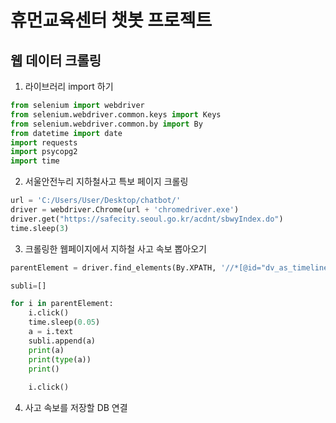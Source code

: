 # 휴먼교육센터 챗봇 프로젝트

## 웹 데이터 크롤링
1. 라이브러리 import 하기
```python
from selenium import webdriver
from selenium.webdriver.common.keys import Keys
from selenium.webdriver.common.by import By
from datetime import date
import requests
import psycopg2
import time
```
2. 서울안전누리 지하철사고 특보 페이지 크롤링
```python
url = 'C:/Users/User/Desktop/chatbot/'
driver = webdriver.Chrome(url + 'chromedriver.exe')
driver.get("https://safecity.seoul.go.kr/acdnt/sbwyIndex.do")
time.sleep(3)
```
3. 크롤링한 웹페이지에서 지하철 사고 속보 뽑아오기
```python
parentElement = driver.find_elements(By.XPATH, '//*[@id="dv_as_timeline"]/li')

subli=[]

for i in parentElement:
    i.click()
    time.sleep(0.05)
    a = i.text
    subli.append(a)
    print(a)
    print(type(a))
    print()
    
    i.click()

```

4. 사고 속보를 저장할 DB 연결


